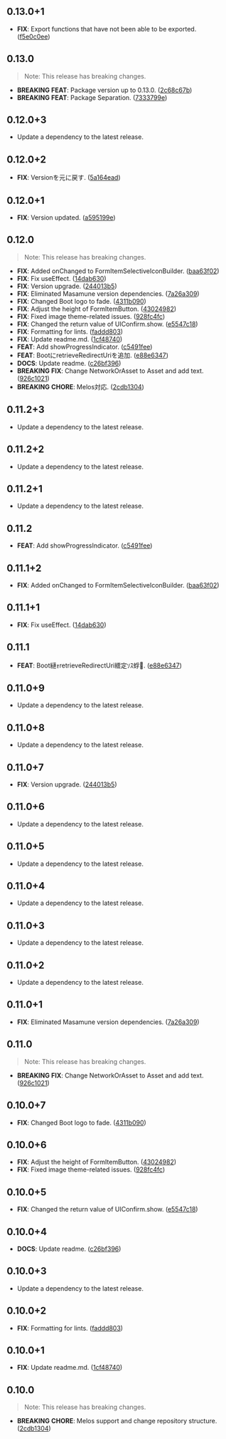 ## 0.13.0+1

 - **FIX**: Export functions that have not been able to be exported. ([f5e0c0ee](https://github.com/mathrunet/flutter_masamune/commit/f5e0c0eecf127f440ab5e302ce292c6dbad61eed))

## 0.13.0

> Note: This release has breaking changes.

 - **BREAKING** **FEAT**: Package version up to 0.13.0. ([2c68c67b](https://github.com/mathrunet/flutter_masamune/commit/2c68c67b3ba952ff40a49fea8dba9bfcb9938912))
 - **BREAKING** **FEAT**: Package Separation. ([7333799e](https://github.com/mathrunet/flutter_masamune/commit/7333799e081d24b8bca2a3c3e042217b26b8e18d))

## 0.12.0+3

 - Update a dependency to the latest release.

## 0.12.0+2

 - **FIX**: Versionを元に戻す. ([5a164ead](https://github.com/mathrunet/flutter_masamune/commit/5a164ead75e895b3bd6ac1b32caf2c29eeecfbb6))

## 0.12.0+1

 - **FIX**: Version updated. ([a595199e](https://github.com/mathrunet/flutter_masamune/commit/a595199ec72454b2b8a691fa64a9732e4df92657))

## 0.12.0

> Note: This release has breaking changes.

 - **FIX**: Added onChanged to FormItemSelectiveIconBuilder. ([baa63f02](https://github.com/mathrunet/flutter_masamune/commit/baa63f02c10e3684404c5b14827b434f797d5136))
 - **FIX**: Fix useEffect. ([14dab630](https://github.com/mathrunet/flutter_masamune/commit/14dab630b8d1d09097d7cbbb7aa0c1d1fe1115f4))
 - **FIX**: Version upgrade. ([244013b5](https://github.com/mathrunet/flutter_masamune/commit/244013b51b0e665d3e185a813872bd21461408df))
 - **FIX**: Eliminated Masamune version dependencies. ([7a26a309](https://github.com/mathrunet/flutter_masamune/commit/7a26a309f26f76aaeb41330b8899e28bc71d6f7f))
 - **FIX**: Changed Boot logo to fade. ([4311b090](https://github.com/mathrunet/flutter_masamune/commit/4311b090894b45efcbca86ef0c2ee6ed989dd2a7))
 - **FIX**: Adjust the height of FormItemButton. ([43024982](https://github.com/mathrunet/flutter_masamune/commit/430249826eee56b3ed4ac12671d5798c90e21cea))
 - **FIX**: Fixed image theme-related issues. ([928fc4fc](https://github.com/mathrunet/flutter_masamune/commit/928fc4fc06594e317271ed4e541195d38e88dc97))
 - **FIX**: Changed the return value of UIConfirm.show. ([e5547c18](https://github.com/mathrunet/flutter_masamune/commit/e5547c18423ba74081aad714ec58f7acd0960f1e))
 - **FIX**: Formatting for lints. ([faddd803](https://github.com/mathrunet/flutter_masamune/commit/faddd803aa30f1e10549df81bccb5e424a9ccca6))
 - **FIX**: Update readme.md. ([1cf48740](https://github.com/mathrunet/flutter_masamune/commit/1cf4874003135aee66bdf381fff1f5215cd55d6e))
 - **FEAT**: Add showProgressIndicator. ([c5491fee](https://github.com/mathrunet/flutter_masamune/commit/c5491feee5caf74d3db9747e8340c12daa6ba3dd))
 - **FEAT**: BootにretrieveRedirectUriを追加. ([e88e6347](https://github.com/mathrunet/flutter_masamune/commit/e88e6347c26b1010b4cac08aacc8170cb0785ae2))
 - **DOCS**: Update readme. ([c26bf396](https://github.com/mathrunet/flutter_masamune/commit/c26bf3968d7652ef706322aa45d014da27fd4fab))
 - **BREAKING** **FIX**: Change NetworkOrAsset to Asset and add text. ([926c1021](https://github.com/mathrunet/flutter_masamune/commit/926c1021bcea0d16419d77d539af5fe9583c8bdf))
 - **BREAKING** **CHORE**: Melos対応. ([2cdb1304](https://github.com/mathrunet/flutter_masamune/commit/2cdb13044ea12f1f53b9b3cbcf0383e62fad11ac))

## 0.11.2+3

 - Update a dependency to the latest release.

## 0.11.2+2

 - Update a dependency to the latest release.

## 0.11.2+1

 - Update a dependency to the latest release.

## 0.11.2

 - **FEAT**: Add showProgressIndicator. ([c5491fee](https://github.com/mathrunet/flutter_masamune/commit/c5491feee5caf74d3db9747e8340c12daa6ba3dd))

## 0.11.1+2

 - **FIX**: Added onChanged to FormItemSelectiveIconBuilder. ([baa63f02](https://github.com/mathrunet/flutter_masamune/commit/baa63f02c10e3684404c5b14827b434f797d5136))

## 0.11.1+1

 - **FIX**: Fix useEffect. ([14dab630](https://github.com/mathrunet/flutter_masamune/commit/14dab630b8d1d09097d7cbbb7aa0c1d1fe1115f4))

## 0.11.1

 - **FEAT**: Boot縺ｫretrieveRedirectUri繧定ｿｽ蜉. ([e88e6347](https://github.com/mathrunet/flutter_masamune/commit/e88e6347c26b1010b4cac08aacc8170cb0785ae2))

## 0.11.0+9

 - Update a dependency to the latest release.

## 0.11.0+8

 - Update a dependency to the latest release.

## 0.11.0+7

 - **FIX**: Version upgrade. ([244013b5](https://github.com/mathrunet/flutter_masamune/commit/244013b51b0e665d3e185a813872bd21461408df))

## 0.11.0+6

 - Update a dependency to the latest release.

## 0.11.0+5

 - Update a dependency to the latest release.

## 0.11.0+4

 - Update a dependency to the latest release.

## 0.11.0+3

 - Update a dependency to the latest release.

## 0.11.0+2

 - Update a dependency to the latest release.

## 0.11.0+1

 - **FIX**: Eliminated Masamune version dependencies. ([7a26a309](https://github.com/mathrunet/flutter_masamune/commit/7a26a309f26f76aaeb41330b8899e28bc71d6f7f))

## 0.11.0

> Note: This release has breaking changes.

 - **BREAKING** **FIX**: Change NetworkOrAsset to Asset and add text. ([926c1021](https://github.com/mathrunet/flutter_masamune/commit/926c1021bcea0d16419d77d539af5fe9583c8bdf))

## 0.10.0+7

 - **FIX**: Changed Boot logo to fade. ([4311b090](https://github.com/mathrunet/flutter_masamune/commit/4311b090894b45efcbca86ef0c2ee6ed989dd2a7))

## 0.10.0+6

 - **FIX**: Adjust the height of FormItemButton. ([43024982](https://github.com/mathrunet/flutter_masamune/commit/430249826eee56b3ed4ac12671d5798c90e21cea))
 - **FIX**: Fixed image theme-related issues. ([928fc4fc](https://github.com/mathrunet/flutter_masamune/commit/928fc4fc06594e317271ed4e541195d38e88dc97))

## 0.10.0+5

 - **FIX**: Changed the return value of UIConfirm.show. ([e5547c18](https://github.com/mathrunet/flutter_masamune/commit/e5547c18423ba74081aad714ec58f7acd0960f1e))

## 0.10.0+4

 - **DOCS**: Update readme. ([c26bf396](https://github.com/mathrunet/flutter_masamune/commit/c26bf3968d7652ef706322aa45d014da27fd4fab))

## 0.10.0+3

 - Update a dependency to the latest release.

## 0.10.0+2

 - **FIX**: Formatting for lints. ([faddd803](https://github.com/mathrunet/flutter_masamune/commit/faddd803aa30f1e10549df81bccb5e424a9ccca6))

## 0.10.0+1

 - **FIX**: Update readme.md. ([1cf48740](https://github.com/mathrunet/flutter_masamune/commit/1cf4874003135aee66bdf381fff1f5215cd55d6e))

## 0.10.0

> Note: This release has breaking changes.

 - **BREAKING** **CHORE**: Melos support and change repository structure. ([2cdb1304](https://github.com/mathrunet/flutter_masamune/commit/2cdb13044ea12f1f53b9b3cbcf0383e62fad11ac))
